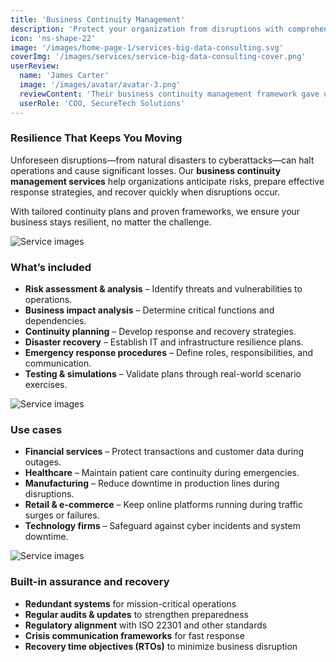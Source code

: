 ```yaml
---
title: 'Business Continuity Management'
description: 'Protect your organization from disruptions with comprehensive business continuity management services that ensure resilience, minimize downtime, and maintain critical operations.'
icon: 'ns-shape-22'
image: '/images/home-page-1/services-big-data-consulting.svg'
coverImg: '/images/services/service-big-data-consulting-cover.png'
userReview:
  name: 'James Carter'
  image: '/images/avatar/avatar-3.png'
  reviewContent: 'Their business continuity management framework gave us the confidence to handle unexpected disruptions. We now have robust recovery plans and the assurance that critical operations won’t stop.'
  userRole: 'COO, SecureTech Solutions'
---
```


### Resilience That Keeps You Moving

Unforeseen disruptions—from natural disasters to cyberattacks—can halt operations and cause significant losses. Our **business continuity management services** help organizations anticipate risks, prepare effective response strategies, and recover quickly when disruptions occur.

With tailored continuity plans and proven frameworks, we ensure your business stays resilient, no matter the challenge.

![Service images](/images/services/service-details-1.png)

### What’s included

- **Risk assessment & analysis** – Identify threats and vulnerabilities to operations.
- **Business impact analysis** – Determine critical functions and dependencies.
- **Continuity planning** – Develop response and recovery strategies.
- **Disaster recovery** – Establish IT and infrastructure resilience plans.
- **Emergency response procedures** – Define roles, responsibilities, and communication.
- **Testing & simulations** – Validate plans through real-world scenario exercises.

![Service images](/images/services/service-details-2.png)

### Use cases

- **Financial services** – Protect transactions and customer data during outages.
- **Healthcare** – Maintain patient care continuity during emergencies.
- **Manufacturing** – Reduce downtime in production lines during disruptions.
- **Retail & e-commerce** – Keep online platforms running during traffic surges or failures.
- **Technology firms** – Safeguard against cyber incidents and system downtime.

![Service images](/images/services/service-details-3.jpg)

### Built-in assurance and recovery

- **Redundant systems** for mission-critical operations
- **Regular audits & updates** to strengthen preparedness
- **Regulatory alignment** with ISO 22301 and other standards
- **Crisis communication frameworks** for fast response
- **Recovery time objectives (RTOs)** to minimize business disruption

